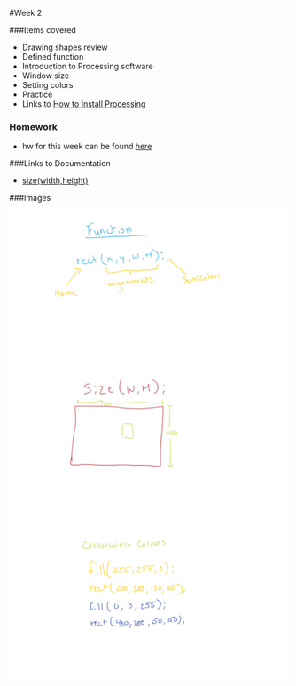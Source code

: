 #Week 2

###Items covered
* Drawing shapes review
* Defined function
* Introduction to Processing software
* Window size
* Setting colors
* Practice
* Links to [How to Install Processing](https://www.youtube.com/watch?v=IE8Jj4ICfS8)

### Homework
* hw for this week can be found [here](https://github.com/mositech/CS2015/issues/4)

###Links to Documentation
* [size(width,height)](https://processing.org/reference/size_.html)

###Images
![Functions](https://github.com/mositech/CS2015/blob/master/Class-Material/week02/imageNotes/01_function.jpg?raw=true)
![size](https://github.com/mositech/CS2015/blob/master/Class-Material/week02/imageNotes/02_size.jpg?raw=true)
![changingColors](https://github.com/mositech/CS2015/blob/master/Class-Material/week02/imageNotes/03_changingColors.jpg?raw=true)
